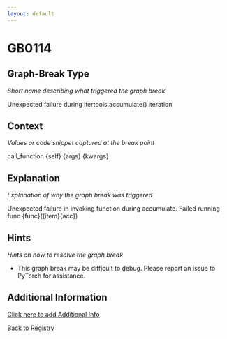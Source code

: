 ```yaml
---
layout: default
---
```

# GB0114

## Graph-Break Type
*Short name describing what triggered the graph break*

Unexpected failure during itertools.accumulate() iteration

## Context
*Values or code snippet captured at the break point*

call_function {self} {args} {kwargs}

## Explanation
*Explanation of why the graph break was triggered*

Unexpected failure in invoking function during accumulate. Failed running func {func}({item}{acc})

## Hints
*Hints on how to resolve the graph break*

- This graph break may be difficult to debug. Please report an issue to PyTorch for assistance.


## Additional Information

<!-- ADDITIONAL INFORMATION START - Add custom information below this line -->

<!-- ADDITIONAL INFORMATION END -->


[Click here to add Additional Info](https://github.com/pytorch-labs/compile-graph-break-site/edit/main/docs/gb/gb0114.md)

[Back to Registry](../index.html)
